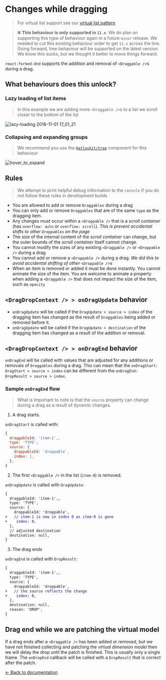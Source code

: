 # Changes while dragging

> For virtual list support see our [virtual list pattern](/docs/patterns/virtual-lists.md)

> ❌ **This behaviour is only supported in `11.x`**. We do plan on supporting this type of behaviour again in a future `minor` release. We needed to cut this existing behaviour order to get `12.x` across the line. Going forward, tree behaviour will be supported on the latest version. We know this sucks, but we thought it better to move things forward.

`react-forked-dnd` supports the addition and removal of `<Draggable />`s during a drag.

## What behaviours does this unlock?

### Lazy loading of list items

> In this example we are adding more `<Draggable />`s to a list we scroll closer to the bottom of the list

![lazy-loading 2018-11-01 17_01_21](https://user-images.githubusercontent.com/2182637/47835395-ec8b1a80-ddf7-11e8-88e6-848848ab4af1.gif)

### Collapsing and expanding groups

> We recommend you use the [`@atlaskit/tree`](https://atlaskit.atlassian.com/packages/core/tree) component for this behaviour

![hover_to_expand](https://user-images.githubusercontent.com/2182637/45996092-3d637100-c0de-11e8-8837-8d66e7cc73b8.gif)

## Rules

> We attempt to print helpful debug information to the `console` if you do not follow these rules in development builds

- You are allowed to add or remove `Draggables` during a drag
- You can only add or remove `Draggables` that are of the same `type` as the dragging item.
- Any changes must occur within a `<Droppable />` that is a _scroll container_ (has `overflow: auto` or `overflow: scroll`). _This is prevent accidental shifts to other `Droppables` on the page_
- The size of the internal content of the _scroll container_ can change, but the outer bounds of the _scroll container_ itself cannot change.
- You cannot modify the sizes of any existing `<Draggable />` or `<Droppable />` during a drag
- You cannot add or remove a `<Droppable />` during a drag. _We did this to avoid accidental shifting of other `<Droppable />`s_
- When an item is removed or added it must be done instantly. You cannot animate the size of the item. You are welcome to animate a property when adding a `<Draggable />` that does not impact the size of the item, such as `opacity`

## `<DragDropContext /> > onDragUpdate` behavior

- `onDragUpdate` will be called if the `DragUpdate > source > index` of the dragging item has changed as the result of `Draggables` being added or removed before it.
- `onDragUpdate` will be called if the `DragUpdate > destination` of the dragging item has changed as a result of the addition or removal.

## `<DragDropContext /> > onDragEnd` behavior

`onDragEnd` will be called with values that are adjusted for any additions or removals of `Draggables` during a drag. This can mean that the `onDragStart: DragStart > source > index` can be different from the `onDragEnd: DropResult > source > index`.

### Sample `onDragEnd` flow

> What is important to note is that the `source` property can change during a drag as a result of dynamic changes.

1. A drag starts.

`onDragStart` is called with:

```js
{
  draggableId: 'item-1',,
  type: 'TYPE',
  source: {
    droppableId: 'droppable',
    index: 1,
  },
}
```

2. The first `<Draggable />` in the list (`item-0`) is removed.

`onDragUpdate` is called with `DragUpdate`:

```diff
{
  draggableId: 'item-1',,
  type: 'TYPE',
  source: {
    droppableId: 'droppable',
+   // item-1 is now in index 0 as item-0 is gone
+    index: 0,
  },
  // adjusted destination
  destination: null,
}
```

3. The drag ends

`onDragEnd` is called with `DropResult`:

```diff
{
  draggableId: 'item-1',,
  type: 'TYPE',
  source: {
    droppableId: 'droppable',
+   // the source reflects the change
+    index: 0,
  },
  destination: null,
  reason: 'DROP',
}
```

## Drag end while we are patching the virtual model

If a drag ends after a `<Draggable />` has been added or removed, but we have not finished collecting and patching the _virtual dimension model_ then we will delay the drop until the patch is finished. This is usually only a single frame. The `onDropEnd` callback will be called with a `DropResult` that is correct after the patch.

[← Back to documentation](/README.md#documentation-)
